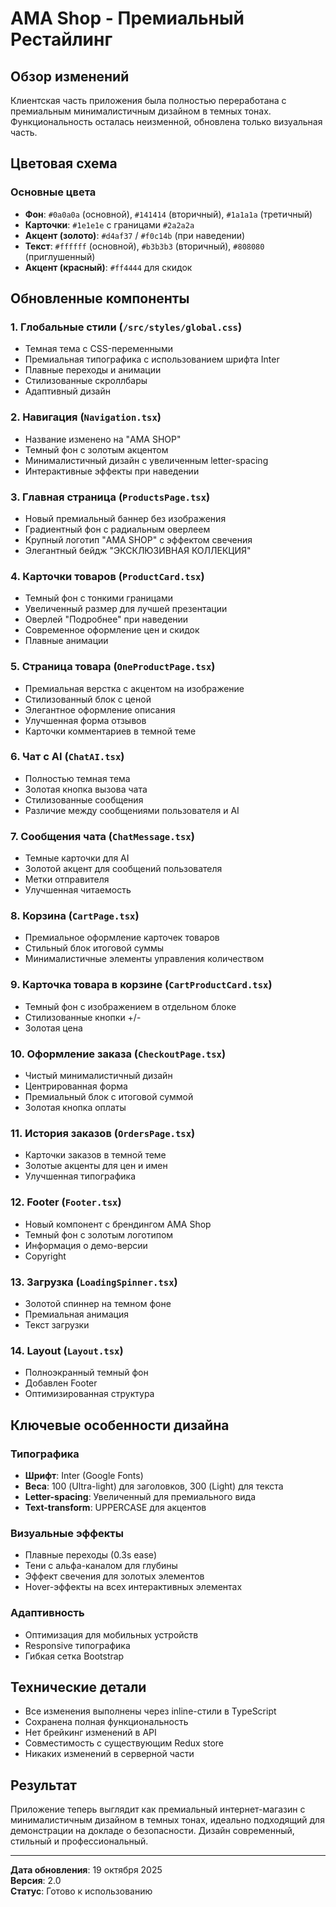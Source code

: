 # AMA Shop - Премиальный Рестайлинг

## Обзор изменений

Клиентская часть приложения была полностью переработана с премиальным минималистичным дизайном в темных тонах. Функциональность осталась неизменной, обновлена только визуальная часть.

## Цветовая схема

### Основные цвета

- **Фон**: `#0a0a0a` (основной), `#141414` (вторичный), `#1a1a1a` (третичный)
- **Карточки**: `#1e1e1e` с границами `#2a2a2a`
- **Акцент (золото)**: `#d4af37` / `#f0c14b` (при наведении)
- **Текст**: `#ffffff` (основной), `#b3b3b3` (вторичный), `#808080` (приглушенный)
- **Акцент (красный)**: `#ff4444` для скидок

## Обновленные компоненты

### 1. Глобальные стили (`/src/styles/global.css`)

- Темная тема с CSS-переменными
- Премиальная типографика с использованием шрифта Inter
- Плавные переходы и анимации
- Стилизованные скроллбары
- Адаптивный дизайн

### 2. Навигация (`Navigation.tsx`)

- Название изменено на "AMA SHOP"
- Темный фон с золотым акцентом
- Минималистичный дизайн с увеличенным letter-spacing
- Интерактивные эффекты при наведении

### 3. Главная страница (`ProductsPage.tsx`)

- Новый премиальный баннер без изображения
- Градиентный фон с радиальным оверлеем
- Крупный логотип "AMA SHOP" с эффектом свечения
- Элегантный бейдж "ЭКСКЛЮЗИВНАЯ КОЛЛЕКЦИЯ"

### 4. Карточки товаров (`ProductCard.tsx`)

- Темный фон с тонкими границами
- Увеличенный размер для лучшей презентации
- Оверлей "Подробнее" при наведении
- Современное оформление цен и скидок
- Плавные анимации

### 5. Страница товара (`OneProductPage.tsx`)

- Премиальная верстка с акцентом на изображение
- Стилизованный блок с ценой
- Элегантное оформление описания
- Улучшенная форма отзывов
- Карточки комментариев в темной теме

### 6. Чат с AI (`ChatAI.tsx`)

- Полностью темная тема
- Золотая кнопка вызова чата
- Стилизованные сообщения
- Различие между сообщениями пользователя и AI

### 7. Сообщения чата (`ChatMessage.tsx`)

- Темные карточки для AI
- Золотой акцент для сообщений пользователя
- Метки отправителя
- Улучшенная читаемость

### 8. Корзина (`CartPage.tsx`)

- Премиальное оформление карточек товаров
- Стильный блок итоговой суммы
- Минималистичные элементы управления количеством

### 9. Карточка товара в корзине (`CartProductCard.tsx`)

- Темный фон с изображением в отдельном блоке
- Стилизованные кнопки +/-
- Золотая цена

### 10. Оформление заказа (`CheckoutPage.tsx`)

- Чистый минималистичный дизайн
- Центрированная форма
- Премиальный блок с итоговой суммой
- Золотая кнопка оплаты

### 11. История заказов (`OrdersPage.tsx`)

- Карточки заказов в темной теме
- Золотые акценты для цен и имен
- Улучшенная типографика

### 12. Footer (`Footer.tsx`)

- Новый компонент с брендингом AMA Shop
- Темный фон с золотым логотипом
- Информация о демо-версии
- Copyright

### 13. Загрузка (`LoadingSpinner.tsx`)

- Золотой спиннер на темном фоне
- Премиальная анимация
- Текст загрузки

### 14. Layout (`Layout.tsx`)

- Полноэкранный темный фон
- Добавлен Footer
- Оптимизированная структура

## Ключевые особенности дизайна

### Типографика

- **Шрифт**: Inter (Google Fonts)
- **Веса**: 100 (Ultra-light) для заголовков, 300 (Light) для текста
- **Letter-spacing**: Увеличенный для премиального вида
- **Text-transform**: UPPERCASE для акцентов

### Визуальные эффекты

- Плавные переходы (0.3s ease)
- Тени с альфа-каналом для глубины
- Эффект свечения для золотых элементов
- Hover-эффекты на всех интерактивных элементах

### Адаптивность

- Оптимизация для мобильных устройств
- Responsive типографика
- Гибкая сетка Bootstrap

## Технические детали

- Все изменения выполнены через inline-стили в TypeScript
- Сохранена полная функциональность
- Нет брейкинг изменений в API
- Совместимость с существующим Redux store
- Никаких изменений в серверной части

## Результат

Приложение теперь выглядит как премиальный интернет-магазин с минималистичным дизайном в темных тонах, идеально подходящий для демонстрации на докладе о безопасности. Дизайн современный, стильный и профессиональный.

---

**Дата обновления**: 19 октября 2025  
**Версия**: 2.0  
**Статус**: Готово к использованию
